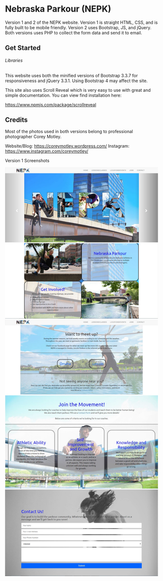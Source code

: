 # Nebraska Parkour (NEPK) 

Version 1 and 2 of the NEPK website. Version 1 is straight HTML, CSS, and is fully built to be mobile friendly. Version 2 uses Bootstrap, JS, and jQuery. Both versions uses PHP to collect the form data and send it to email.

## Get Started

###### Libraries

This website uses both the minified versions of Bootstrap 3.3.7 for responsiveness and jQuery 3.3.1. Using Bootstrap 4 may affect the site.

This site also uses Scroll Reveal which is very easy to use with great and simple documentation. You can view find installation here: 

https://www.npmjs.com/package/scrollreveal

## Credits

Most of the photos used in both versions belong to professional photographer Corey Motley.

Website/Blog: https://coreymotley.wordpress.com/
Instagram: https://www.instagram.com/coreymotley/

Version 1 Screenshots

![Home Page](v1/screenshots/screenshot0.JPG?raw=true "Home Page")
![Home Page 2](v1/screenshots/screenshot1.JPG?raw=true "Home Page 2")
![Locations Page](v1/screenshots/screenshot3.JPG?raw=true "Locations Page")
![Jobs Page](v1/screenshots/screenshot4.JPG?raw=true "Jobs Page")
![Contact Page](v1/screenshots/screenshot5.JPG?raw=true "Contact Form")
